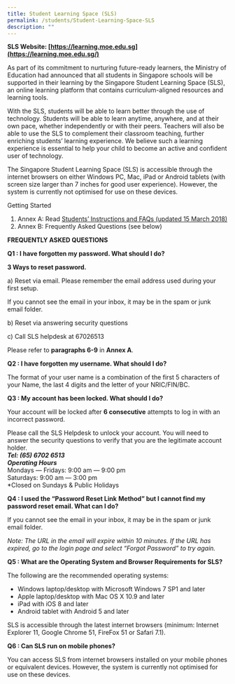 ```yaml
---
title: Student Learning Space (SLS)
permalink: /students/Student-Learning-Space-SLS
description: ""
---
```

**SLS Website: [https://learning.moe.edu.sg](https://learning.moe.edu.sg/)**

As part of its commitment to nurturing future-ready learners, the Ministry of Education had announced that all students in Singapore schools will be supported in their learning by the Singapore Student Learning Space (SLS), an online learning platform that contains curriculum-aligned resources and learning tools.

With the SLS, students will be able to learn better through the use of technology. Students will be able to learn anytime, anywhere, and at their own pace, whether independently or with their peers. Teachers will also be able to use the SLS to complement their classroom teaching, further enriching students’ learning experience. We believe such a learning experience is essential to help your child to become an active and confident user of technology.

The Singapore Student Learning Space (SLS) is accessible through the internet browsers on either Windows PC, Mac, iPad or Android tablets (with screen size larger than 7 inches for good user experience). However, the system is currently not optimised for use on these devices.

Getting Started

1.  Annex A: Read [Students’ Instructions and FAQs (updated 15 March 2018)](https://westspringsec.moe.edu.sg/wp-content/uploads/2018/03/Students-Instructions-and-FAQs-updated-15-March-2018.pdf)
2.  Annex B: Frequently Asked Questions (see below)

**FREQUENTLY ASKED QUESTIONS**

**Q1 : I have forgotten my password. What should I do?**

**3 Ways to reset password.**

a) Reset via email. Please remember the email address used during your first setup.

If you cannot see the email in your inbox, it may be in the spam or junk email folder.

b) Reset via answering security questions

c) Call SLS helpdesk at 67026513

Please refer to **paragraphs 6-9** in **Annex A**.

**Q2 : I have forgotten my username. What should I do?**

The format of your user name is a combination of the first 5 characters of your Name, the last 4 digits and the letter of your NRIC/FIN/BC.

**Q3 : My account has been locked. What should I do?**

Your account will be locked after **6 consecutive** attempts to log in with an incorrect password.

Please call the SLS Helpdesk to unlock your account. You will need to answer the security questions to verify that you are the legitimate account holder.  
**_Tel: (65) 6702 6513_**  
**_Operating Hours_**  
Mondays ― Fridays: 9:00 am ― 9:00 pm  
Saturdays: 9:00 am ― 3:00 pm  
\*Closed on Sundays & Public Holidays

**Q4 : I used the “Password Reset Link** **Method” but I cannot find my password reset email. What can I do?**

If you cannot see the email in your inbox, it may be in the spam or junk email folder.

_Note: The URL in the email will expire within 10 minutes. If the URL has expired, go to the login page and select “Forgot Password” to try again._

**Q5 : What are the Operating System and Browser Requirements for SLS?**

The following are the recommended operating systems:

*   Windows laptop/desktop with Microsoft Windows 7 SP1 and later
*   Apple laptop/desktop with Mac OS X 10.9 and later
*   iPad with iOS 8 and later
*   Android tablet with Android 5 and later

SLS is accessible through the latest internet browsers (minimum: Internet Explorer 11, Google Chrome 51, FireFox 51 or Safari 7.1).

**Q6 : Can SLS run on mobile phones?**

You can access SLS from internet browsers installed on your mobile phones or equivalent devices. However, the system is currently not optimised for use on these devices.